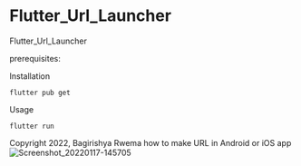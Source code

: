 # Flutter_Url_Launcher
Flutter_Url_Launcher

prerequisites:

Installation

```
flutter pub get
```
Usage

```
flutter run
```


Copyright 2022, Bagirishya Rwema
how to make URL in Android or iOS app
![Screenshot_20220117-145705](https://user-images.githubusercontent.com/52289151/149776369-9b4cbce3-4a28-4dc0-be65-667f23c0c0ac.png)
